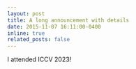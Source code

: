 ```yaml
---
layout: post
title: A long announcement with details
date: 2015-11-07 16:11:00-0400
inline: true
related_posts: false
---
```


I attended ICCV 2023! 

